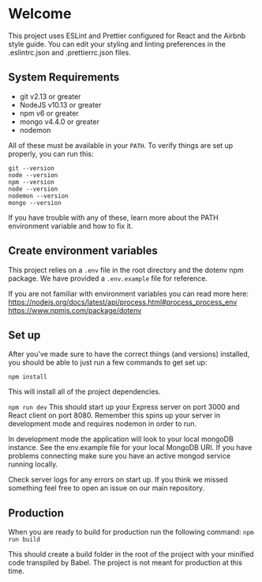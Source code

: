 # Welcome

This project uses ESLint and Prettier configured for React and the Airbnb style guide. You can edit your styling and linting preferences in the .eslintrc.json and .prettierrc.json files.

## System Requirements

- git v2.13 or greater
- NodeJS v10.13 or greater
- npm v6 or greater
- mongo v4.4.0 or greater
- nodemon

All of these must be available in your `PATH`. To verify things are set up
properly, you can run this:

```shell
git --version
node --version
npm --version
node --version
nodemon --version
mongo --version
```

If you have trouble with any of these, learn more about the PATH environment
variable and how to fix it.

## Create environment variables

This project relies on a `.env` file in the root directory and the dotenv npm package. We have provided a `.env.example` file for reference.

If you are not familiar with environment variables you can read more here:
https://nodejs.org/docs/latest/api/process.html#process_process_env
https://www.npmjs.com/package/dotenv

## Set up

After you've made sure to have the correct things (and versions) installed, you
should be able to just run a few commands to get set up:

`npm install`

This will install all of the project dependencies.

`npm run dev`
This should start up your Express server on port 3000 and React client on port 8080. Remember this spins up your server in development mode and requires nodemon in order to run.

In development mode the application will look to your local mongoDB instance. See the env.example file for your local MongoDB URI. If you have problems connecting make sure you have an active mongod service running locally.

Check server logs for any errors on start up. If you think we missed something feel free to open an issue on our
main repository.

## Production

When you are ready to build for production run the following command:
`npm run build`

This should create a build folder in the root of the project with your minified code transpiled by Babel.
The project is not meant for production at this time.
